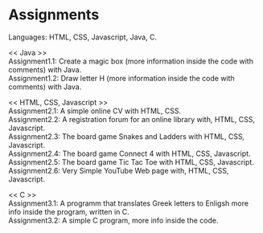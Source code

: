 # Assignments

Languages: HTML, CSS, Javascript, Java, C.<br>

<< Java >><br>
Assignment1.1: Create a magic box (more information inside the code with comments) with Java.<br>
Assignment1.2: Draw letter H (more information inside the code with comments) with Java.<br>

<< HTML, CSS, Javascript >><br>
Assignment2.1: A simple online CV with HTML, CSS.<br>
Assignment2.2: A registration forum for an online library with, HTML, CSS, Javascript.<br>
Assignment2.3: The board game Snakes and Ladders with HTML, CSS, Javascript.<br>
Assignment2.4: The board game Connect 4 with HTML, CSS, Javascript.<br>
Assignment2.5: The board game Tic Tac Toe with HTML, CSS, Javascript.<br>
Assignment2.6: Very Simple YouTube Web page with, HTML, CSS, Javascript.<br>

<< C >><br>
Assignment3.1: A programm that translates Greek letters to Enligsh more info inside the program, written in C.<br>
Assignment3.2: A simple C program, more info inside the code.<br> 
